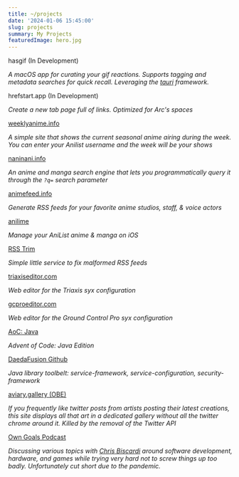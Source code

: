 ```yaml
---
title: ~/projects
date: '2024-01-06 15:45:00'
slug: projects
summary: My Projects
featuredImage: hero.jpg
---
```


<i class="fa fa-image" style="color: #E3A5C7"></i> hasgif (In Development)

*A macOS app for curating your gif reactions. Supports tagging and metadata searches for quick recall. Leveraging the [tauri](https://tauri.app/) framework.*

<i class="fa fa-link" style="color: #667BC6"></i> hrefstart.app (In Development)

*Create a new tab page full of links. Optimized for Arc's spaces*

<i class="fa fa-calendar" style="color: #98A8D9"></i> [weeklyanime.info](https://weeklyanime.info)

*A simple site that shows the current seasonal anime airing during the week.  You can enter your Anilist username and the week will be your shows*

<i class="fa-brands fa-searchengin" style="color: #184C78"></i> [naninani.info](https://naninani.info)

*An anime and manga search engine that lets you programmatically query it through the `?q=` search parameter*

<i class="fa-solid fa-rss" style="color: #F05AF2"></i> [animefeed.info](https://animefeed.info)

*Generate RSS feeds for your favorite anime studios, staff, & voice actors*

<i class="fa-regular fa-lemon" style="color: #BDE038"></i> [anilime](https://itunes.apple.com/us/app/anilime/id1358133029)

*Manage your AniList anime & manga on iOS*

<i class="fa-solid fa-scissors" style="color: #BD2A2E"></i> [RSS Trim](https://trim.markphilpot.com)

*Simple little service to fix malformed RSS feeds*

<i class="fa-solid fa-guitar" style="color: #B2BEBF"></i> [triaxiseditor.com](https://triaxiseditor.com)

*Web editor for the Triaxis syx configuration*

<i class="fa-solid fa-table-cells" style="color: #FF6B1A"></i> [gcproeditor.com](http://gcproeditor.com)

*Web editor for the Ground Control Pro syx configuration*

<i class="fa-brands fa-java"></i> [AoC: Java](https://github.com/markphilpot/aoc-java)

*Advent of Code: Java Edition*

<i class="fa-regular fa-sun" style="color: #FFEC5C"></i> [DaedaFusion Github](https://github.com/daedafusion)

*Java library toolbelt: service-framework, service-configuration, security-framework*


<i class="fab fa-twitter" style="color: #42B6E7"></i> [aviary.gallery (OBE)](https://github.com/markphilpot/aviary) 

*If you frequently like twitter posts from artists posting their latest creations, this site displays all that art in a dedicated gallery without all the twitter chrome around it. Killed by the removal of the Twitter API*

<i class="fa-solid fa-microphone-lines" style="color: #9BA2A7"></i> [Own Goals Podcast](../own_goals)

*Discussing various topics with [Chris Biscardi](https://hachyderm.io/@chrisbiscardi) around software development, hardware, and games while trying very hard not to screw things up too badly.  Unfortunately cut short due to the pandemic.*
